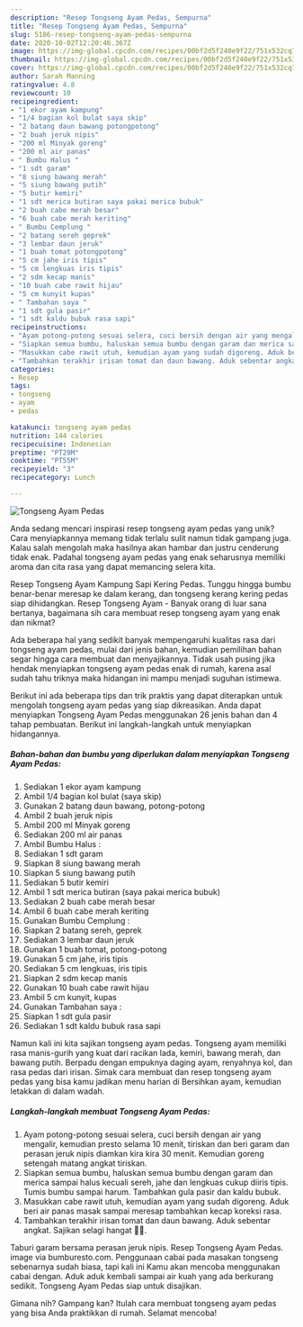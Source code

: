 ```yaml
---
description: "Resep Tongseng Ayam Pedas, Sempurna"
title: "Resep Tongseng Ayam Pedas, Sempurna"
slug: 5186-resep-tongseng-ayam-pedas-sempurna
date: 2020-10-02T12:20:46.367Z
image: https://img-global.cpcdn.com/recipes/00bf2d5f240e9f22/751x532cq70/tongseng-ayam-pedas-foto-resep-utama.jpg
thumbnail: https://img-global.cpcdn.com/recipes/00bf2d5f240e9f22/751x532cq70/tongseng-ayam-pedas-foto-resep-utama.jpg
cover: https://img-global.cpcdn.com/recipes/00bf2d5f240e9f22/751x532cq70/tongseng-ayam-pedas-foto-resep-utama.jpg
author: Sarah Manning
ratingvalue: 4.8
reviewcount: 10
recipeingredient:
- "1 ekor ayam kampung"
- "1/4 bagian kol bulat saya skip"
- "2 batang daun bawang potongpotong"
- "2 buah jeruk nipis"
- "200 ml Minyak goreng"
- "200 ml air panas"
- " Bumbu Halus "
- "1 sdt garam"
- "8 siung bawang merah"
- "5 siung bawang putih"
- "5 butir kemiri"
- "1 sdt merica butiran saya pakai merica bubuk"
- "2 buah cabe merah besar"
- "6 buah cabe merah keriting"
- " Bumbu Cemplung "
- "2 batang sereh geprek"
- "3 lembar daun jeruk"
- "1 buah tomat potongpotong"
- "5 cm jahe iris tipis"
- "5 cm lengkuas iris tipis"
- "2 sdm kecap manis"
- "10 buah cabe rawit hijau"
- "5 cm kunyit kupas"
- " Tambahan saya "
- "1 sdt gula pasir"
- "1 sdt kaldu bubuk rasa sapi"
recipeinstructions:
- "Ayam potong-potong sesuai selera, cuci bersih dengan air yang mengalir, kemudian presto selama 10 menit, tiriskan dan beri garam dan perasan jeruk nipis diamkan kira kira 30 menit. Kemudian goreng setengah matang angkat tiriskan."
- "Siapkan semua bumbu, haluskan semua bumbu dengan garam dan merica sampai halus kecuali sereh, jahe dan lengkuas cukup diiris tipis. Tumis bumbu sampai harum. Tambahkan gula pasir dan kaldu bubuk."
- "Masukkan cabe rawit utuh, kemudian ayam yang sudah digoreng. Aduk beri air panas masak sampai meresap tambahkan kecap koreksi rasa."
- "Tambahkan terakhir irisan tomat dan daun bawang. Aduk sebentar angkat. Sajikan selagi hangat 🤗😘."
categories:
- Resep
tags:
- tongseng
- ayam
- pedas

katakunci: tongseng ayam pedas 
nutrition: 144 calories
recipecuisine: Indonesian
preptime: "PT29M"
cooktime: "PT55M"
recipeyield: "3"
recipecategory: Lunch

---
```



![Tongseng Ayam Pedas](https://img-global.cpcdn.com/recipes/00bf2d5f240e9f22/751x532cq70/tongseng-ayam-pedas-foto-resep-utama.jpg)

Anda sedang mencari inspirasi resep tongseng ayam pedas yang unik? Cara menyiapkannya memang tidak terlalu sulit namun tidak gampang juga. Kalau salah mengolah maka hasilnya akan hambar dan justru cenderung tidak enak. Padahal tongseng ayam pedas yang enak seharusnya memiliki aroma dan cita rasa yang dapat memancing selera kita.

Resep Tongseng Ayam Kampung Sapi Kering Pedas. Tunggu hingga bumbu benar-benar meresap ke dalam kerang, dan tongseng kerang kering pedas siap dihidangkan. Resep Tongseng Ayam - Banyak orang di luar sana bertanya, bagaimana sih cara membuat resep tongseng ayam yang enak dan nikmat?

Ada beberapa hal yang sedikit banyak mempengaruhi kualitas rasa dari tongseng ayam pedas, mulai dari jenis bahan, kemudian pemilihan bahan segar hingga cara membuat dan menyajikannya. Tidak usah pusing jika hendak menyiapkan tongseng ayam pedas enak di rumah, karena asal sudah tahu triknya maka hidangan ini mampu menjadi suguhan istimewa.


Berikut ini ada beberapa tips dan trik praktis yang dapat diterapkan untuk mengolah tongseng ayam pedas yang siap dikreasikan. Anda dapat menyiapkan Tongseng Ayam Pedas menggunakan 26 jenis bahan dan 4 tahap pembuatan. Berikut ini langkah-langkah untuk menyiapkan hidangannya.

<!--inarticleads1-->

##### Bahan-bahan dan bumbu yang diperlukan dalam menyiapkan Tongseng Ayam Pedas:

1. Sediakan 1 ekor ayam kampung
1. Ambil 1/4 bagian kol bulat (saya skip)
1. Gunakan 2 batang daun bawang, potong-potong
1. Ambil 2 buah jeruk nipis
1. Ambil 200 ml Minyak goreng
1. Sediakan 200 ml air panas
1. Ambil  Bumbu Halus :
1. Sediakan 1 sdt garam
1. Siapkan 8 siung bawang merah
1. Siapkan 5 siung bawang putih
1. Sediakan 5 butir kemiri
1. Ambil 1 sdt merica butiran (saya pakai merica bubuk)
1. Sediakan 2 buah cabe merah besar
1. Ambil 6 buah cabe merah keriting
1. Gunakan  Bumbu Cemplung :
1. Siapkan 2 batang sereh, geprek
1. Sediakan 3 lembar daun jeruk
1. Gunakan 1 buah tomat, potong-potong
1. Gunakan 5 cm jahe, iris tipis
1. Sediakan 5 cm lengkuas, iris tipis
1. Siapkan 2 sdm kecap manis
1. Gunakan 10 buah cabe rawit hijau
1. Ambil 5 cm kunyit, kupas
1. Gunakan  Tambahan saya :
1. Siapkan 1 sdt gula pasir
1. Sediakan 1 sdt kaldu bubuk rasa sapi


Namun kali ini kita sajikan tongseng ayam pedas. Tongseng ayam memiliki rasa manis-gurih yang kuat dari racikan lada, kemiri, bawang merah, dan bawang putih. Berpadu dengan empuknya daging ayam, renyahnya kol, dan rasa pedas dari irisan. Simak cara membuat dan resep tongseng ayam pedas yang bisa kamu jadikan menu harian di Bersihkan ayam, kemudian letakkan di dalam wadah. 

<!--inarticleads2-->

##### Langkah-langkah membuat Tongseng Ayam Pedas:

1. Ayam potong-potong sesuai selera, cuci bersih dengan air yang mengalir, kemudian presto selama 10 menit, tiriskan dan beri garam dan perasan jeruk nipis diamkan kira kira 30 menit. Kemudian goreng setengah matang angkat tiriskan.
1. Siapkan semua bumbu, haluskan semua bumbu dengan garam dan merica sampai halus kecuali sereh, jahe dan lengkuas cukup diiris tipis. Tumis bumbu sampai harum. Tambahkan gula pasir dan kaldu bubuk.
1. Masukkan cabe rawit utuh, kemudian ayam yang sudah digoreng. Aduk beri air panas masak sampai meresap tambahkan kecap koreksi rasa.
1. Tambahkan terakhir irisan tomat dan daun bawang. Aduk sebentar angkat. Sajikan selagi hangat 🤗😘.


Taburi garam bersama perasan jeruk nipis. Resep Tongseng Ayam Pedas. image via bumburesto.com. Penggunaan cabai pada masakan tongseng sebenarnya sudah biasa, tapi kali ini Kamu akan mencoba menggunakan cabai dengan. Aduk aduk kembali sampai air kuah yang ada berkurang sedikit. Tongseng Ayam Pedas siap untuk disajikan. 

Gimana nih? Gampang kan? Itulah cara membuat tongseng ayam pedas yang bisa Anda praktikkan di rumah. Selamat mencoba!

